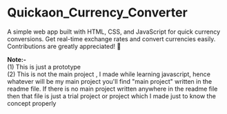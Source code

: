 # Quickaon_Currency_Converter
A simple web app built with HTML, CSS, and JavaScript for quick currency conversions. Get real-time exchange rates and convert currencies easily. Contributions are greatly appreciated! 💸
<br>
<p><b>Note:- </b> <br>(1) This is just a prototype<br>
(2) This is not the main project , I made while learning javascript, hence whatever will be my main project you'll find "main project" written in the readme file.
If there is no main project written anywhere in the readme file then that file is just a trial project or project which I made just to know the concept properly</p>

